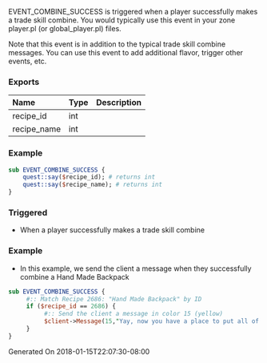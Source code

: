EVENT_COMBINE_SUCCESS is triggered when a player successfully makes a trade skill combine.  You would typically use this event in your zone player.pl (or global_player.pl) files.  

Note that this event is in addition to the typical trade skill combine messages.  You can use this event to add additional flavor, trigger other events, etc.

### Exports
**Name**|**Type**|**Description**
:-----|:-----|:-----
recipe_id|int|
recipe_name|int|
### Example
```perl
sub EVENT_COMBINE_SUCCESS {
	quest::say($recipe_id); # returns int
	quest::say($recipe_name); # returns int
}
```

### Triggered

* When a player successfully makes a trade skill combine

### Example

* In this example, we send the client a message when they successfully combine a Hand Made Backpack

```perl
sub EVENT_COMBINE_SUCCESS {
     #:: Match Recipe 2686: "Hand Made Backpack" by ID
     if ($recipe_id == 2686) {
          #:: Send the client a message in color 15 (yellow)
          $client->Message(15,"Yay, now you have a place to put all of your stuff!");
     }
}
```



Generated On 2018-01-15T22:07:30-08:00
